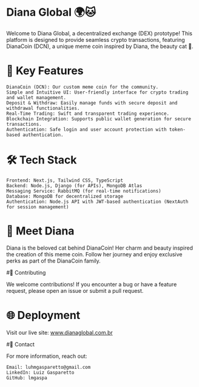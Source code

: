 # Diana Global 🌍🐱

Welcome to Diana Global, a decentralized exchange (DEX) prototype! This platform is designed to provide seamless crypto transactions, featuring DianaCoin (DCN), a unique meme coin inspired by Diana, the beauty cat 🐾.

# 🚀 Key Features

    DianaCoin (DCN): Our custom meme coin for the community.
    Simple and Intuitive UI: User-friendly interface for crypto trading and wallet management.
    Deposit & Withdraw: Easily manage funds with secure deposit and withdrawal functionalities.
    Real-Time Trading: Swift and transparent trading experience.
    Blockchain Integration: Supports public wallet generation for secure transactions.
    Authentication: Safe login and user account protection with token-based authentication.

# 🛠️ Tech Stack

    Frontend: Next.js, Tailwind CSS, TypeScript
    Backend: Node.js, Django (for APIs), MongoDB Atlas
    Messaging Service: RabbitMQ (for real-time notifications)
    Database: MongoDB for decentralized storage
    Authentication: Node.js API with JWT-based authentication (NextAuth for session management)

# 🐾 Meet Diana

Diana is the beloved cat behind DianaCoin! Her charm and beauty inspired the creation of this meme coin. Follow her journey and enjoy exclusive perks as part of the DianaCoin family.

#🐛 Contributing

We welcome contributions! If you encounter a bug or have a feature request, please open an issue or submit a pull request.

# 🌐 Deployment

Visit our live site: www.dianaglobal.com.br

#📧 Contact

For more information, reach out:

    Email: luhmgasparetto@gmail.com
    LinkedIn: Luiz Gasparetto
    GitHub: lmgaspa